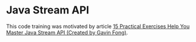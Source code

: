 # Java Stream API

This code training was motivated by article [15 Practical Exercises Help You Master Java Stream API (Created by Gavin Fong)](https://blog.devgenius.io/15-practical-exercises-help-you-master-java-stream-api-3f9c86b1cf82). 



